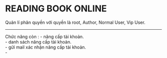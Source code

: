 # READING BOOK ONLINE

<p> Quản lí phân quyền với quyền là root, Author, Normal User, Vip User. </p>
<hr>
<p>Chức năng còn : 
    - nâng cấp tài khoản. <br>
    - danh sách nâng cấp tài khoản.<br>
    - gửi mail xác nhận nâng cấp tài khoản. <br>
    - 
</p>
<p></p>
